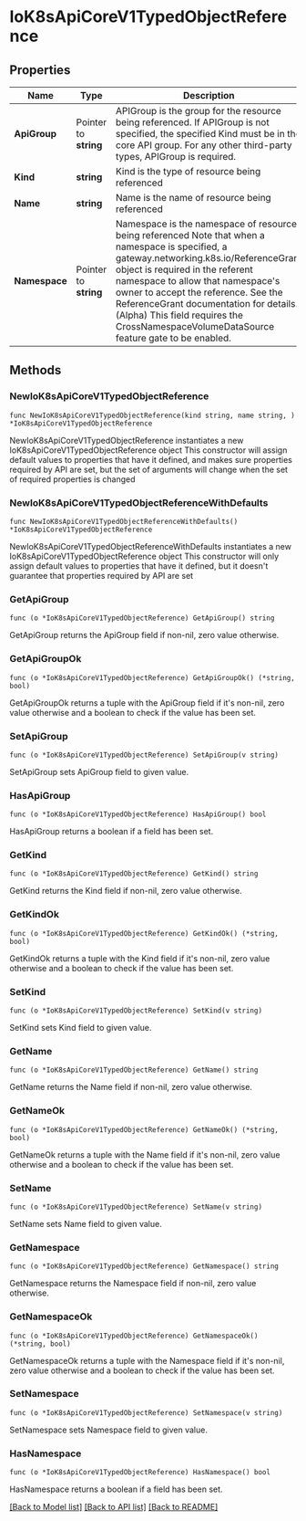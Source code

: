 # IoK8sApiCoreV1TypedObjectReference

## Properties

Name | Type | Description | Notes
------------ | ------------- | ------------- | -------------
**ApiGroup** | Pointer to **string** | APIGroup is the group for the resource being referenced. If APIGroup is not specified, the specified Kind must be in the core API group. For any other third-party types, APIGroup is required. | [optional] 
**Kind** | **string** | Kind is the type of resource being referenced | 
**Name** | **string** | Name is the name of resource being referenced | 
**Namespace** | Pointer to **string** | Namespace is the namespace of resource being referenced Note that when a namespace is specified, a gateway.networking.k8s.io/ReferenceGrant object is required in the referent namespace to allow that namespace&#39;s owner to accept the reference. See the ReferenceGrant documentation for details. (Alpha) This field requires the CrossNamespaceVolumeDataSource feature gate to be enabled. | [optional] 

## Methods

### NewIoK8sApiCoreV1TypedObjectReference

`func NewIoK8sApiCoreV1TypedObjectReference(kind string, name string, ) *IoK8sApiCoreV1TypedObjectReference`

NewIoK8sApiCoreV1TypedObjectReference instantiates a new IoK8sApiCoreV1TypedObjectReference object
This constructor will assign default values to properties that have it defined,
and makes sure properties required by API are set, but the set of arguments
will change when the set of required properties is changed

### NewIoK8sApiCoreV1TypedObjectReferenceWithDefaults

`func NewIoK8sApiCoreV1TypedObjectReferenceWithDefaults() *IoK8sApiCoreV1TypedObjectReference`

NewIoK8sApiCoreV1TypedObjectReferenceWithDefaults instantiates a new IoK8sApiCoreV1TypedObjectReference object
This constructor will only assign default values to properties that have it defined,
but it doesn't guarantee that properties required by API are set

### GetApiGroup

`func (o *IoK8sApiCoreV1TypedObjectReference) GetApiGroup() string`

GetApiGroup returns the ApiGroup field if non-nil, zero value otherwise.

### GetApiGroupOk

`func (o *IoK8sApiCoreV1TypedObjectReference) GetApiGroupOk() (*string, bool)`

GetApiGroupOk returns a tuple with the ApiGroup field if it's non-nil, zero value otherwise
and a boolean to check if the value has been set.

### SetApiGroup

`func (o *IoK8sApiCoreV1TypedObjectReference) SetApiGroup(v string)`

SetApiGroup sets ApiGroup field to given value.

### HasApiGroup

`func (o *IoK8sApiCoreV1TypedObjectReference) HasApiGroup() bool`

HasApiGroup returns a boolean if a field has been set.

### GetKind

`func (o *IoK8sApiCoreV1TypedObjectReference) GetKind() string`

GetKind returns the Kind field if non-nil, zero value otherwise.

### GetKindOk

`func (o *IoK8sApiCoreV1TypedObjectReference) GetKindOk() (*string, bool)`

GetKindOk returns a tuple with the Kind field if it's non-nil, zero value otherwise
and a boolean to check if the value has been set.

### SetKind

`func (o *IoK8sApiCoreV1TypedObjectReference) SetKind(v string)`

SetKind sets Kind field to given value.


### GetName

`func (o *IoK8sApiCoreV1TypedObjectReference) GetName() string`

GetName returns the Name field if non-nil, zero value otherwise.

### GetNameOk

`func (o *IoK8sApiCoreV1TypedObjectReference) GetNameOk() (*string, bool)`

GetNameOk returns a tuple with the Name field if it's non-nil, zero value otherwise
and a boolean to check if the value has been set.

### SetName

`func (o *IoK8sApiCoreV1TypedObjectReference) SetName(v string)`

SetName sets Name field to given value.


### GetNamespace

`func (o *IoK8sApiCoreV1TypedObjectReference) GetNamespace() string`

GetNamespace returns the Namespace field if non-nil, zero value otherwise.

### GetNamespaceOk

`func (o *IoK8sApiCoreV1TypedObjectReference) GetNamespaceOk() (*string, bool)`

GetNamespaceOk returns a tuple with the Namespace field if it's non-nil, zero value otherwise
and a boolean to check if the value has been set.

### SetNamespace

`func (o *IoK8sApiCoreV1TypedObjectReference) SetNamespace(v string)`

SetNamespace sets Namespace field to given value.

### HasNamespace

`func (o *IoK8sApiCoreV1TypedObjectReference) HasNamespace() bool`

HasNamespace returns a boolean if a field has been set.


[[Back to Model list]](../README.md#documentation-for-models) [[Back to API list]](../README.md#documentation-for-api-endpoints) [[Back to README]](../README.md)


